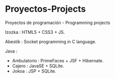 # Proyectos-Projects
Proyectos de programación - Programming projects

Izozka : HTML5 + CSS3 + JS.

Abestik : Socket programming in C language. 

Java :
  - Ambulatorio : PrimeFaces + JSF + Hibernate.
  - Cajero : JavaSE + SQLite.
  - Jokoa : JSP + SQLite.
